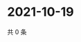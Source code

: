 # 2021-10-19

共 0 条

<!-- BEGIN WEIBO -->
<!-- 最后更新时间 Tue Oct 19 2021 18:00:57 GMT+0800 (China Standard Time) -->

<!-- END WEIBO -->

